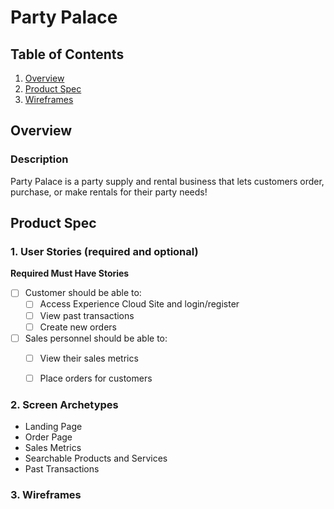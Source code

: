 # Party Palace

## Table of Contents
1. [Overview](#Overview)
2. [Product Spec](#Product-Spec)
3. [Wireframes](#Wireframes)


## Overview
### Description
Party Palace is a party supply and rental business that lets customers order, purchase, or make rentals for their party needs! 



## Product Spec
### 1. User Stories (required and optional)

**Required Must Have Stories**

- [ ] Customer should be able to:
  - [ ] Access Experience Cloud Site and login/register
  - [ ] View past transactions
  - [ ] Create new orders

- [ ] Sales personnel should be able to:
  - [ ] View their sales metrics
  - [ ] Place orders for customers



### 2. Screen Archetypes

* Landing Page
* Order Page
* Sales Metrics
* Searchable Products and Services
* Past Transactions


### 3. Wireframes





